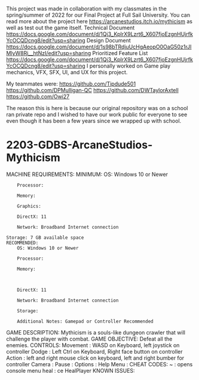 This project was made in collaboration with my classmates in the spring/summer of 2022 for our Final Project at Full Sail University. 
You can read more about the project here https://arcanestudios.itch.io/mythicism as well as test out the game itself.
Technical Document https://docs.google.com/document/d/1Qj3_KpIrX9Lzrt6_X607fjoEzgnHUjrfkYcOCQDcng8/edit?usp=sharing
Design Document https://docs.google.com/document/d/1s98bTRdjuUcHgAeopO0OaG50z1rJIMlyW8Ri__htNzI/edit?usp=sharing
Prioritized Feature List https://docs.google.com/document/d/1Qj3_KpIrX9Lzrt6_X607fjoEzgnHUjrfkYcOCQDcng8/edit?usp=sharing
I personally worked on Game play mechanics, VFX, SFX, UI, and UX for this project.
 
My teammates were: 
https://github.com/Tipdude501  
https://github.com/DPMulligan-QC 
https://github.com/DWTaylorAxtell  
https://github.com/Owi27 

The reason this is here is because our original repository was on a school ran private repo and I wished to have our work public for everyone to see even though it has been a few years since we wrapped up with school. 

# 2203-GDBS-ArcaneStudios-Mythicism
MACHINE REQUIREMENTS:
	MINIMUM:
		OS: Windows 10 or Newer
	
		Processor: 
	
		Memory: 
	
		Graphics:
	
		DirectX: 11
	
		Network: Broadband Internet connection
	
	Storage: 7 GB available space
	RECOMMENDED:
		OS: Windows 10 or Newer
	
		Processor: 
	
		Memory: 
	
		
	
		DirectX: 11
	
		Network: Broadband Internet connection
	
		Storage: 
	
		Additional Notes: Gamepad or Controller Recommended

GAME DESCRIPTION:
Mythicism is a souls-like dungeon crawler that will challenge the player with combat.
GAME OBJECTIVE:
Defeat all the enemies.
CONTROLS:
Movement : WASD on Keyboard, left joystick on controller
Dodge : Left Ctrl on Keyboard, Right face button on controller
Action : left and right mouse click on keyboard, left and right bumber for controller
Camera :
Pause :
Options :
Help Menu :
CHEAT CODES:
	~ : opens console menu
	heal : ce HealPlayer
KNOWN ISSUES:



